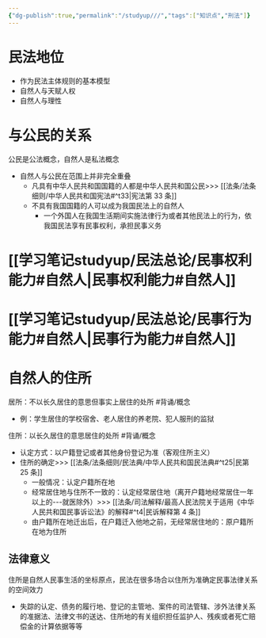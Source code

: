 ```yaml
---
{"dg-publish":true,"permalink":"/studyup///","tags":["知识点","刑法"]}
---
```


# 民法地位
- 作为民法主体规则的基本模型
- 自然人与天赋人权
- 自然人与理性
# 与公民的关系
公民是公法概念，自然人是私法概念
- 自然人与公民在范围上并非完全重叠
	- 凡具有中华人民共和国国籍的人都是中华人民共和国公民>>> [[法条/法条细则/中华人民共和国宪法#^t33\|宪法第 33 条]]
	- 不具有我国国籍的人可以成为我国民法上的自然人
		- 一个外国人在我国生活期间实施法律行为或者其他民法上的行为，依我国民法享有民事权利，承担民事义务
# [[学习笔记studyup/民法总论/民事权利能力#自然人\|民事权利能力#自然人]]
# [[学习笔记studyup/民法总论/民事行为能力#自然人\|民事行为能力#自然人]]
# 自然人的住所
居所：不以长久居住的意思但事实上居住的处所 #背诵/概念 
- 例：学生居住的学校宿舍、老人居住的养老院、犯人服刑的监狱

住所：以长久居住的意思居住的处所 #背诵/概念 
- 认定方式：以户籍登记或者其他身份登记为准（客观住所主义）
- 住所的确定>>> [[法条/法条细则/民法典/中华人民共和国民法典#^t25\|民第 25 条]]
	- 一般情况：认定户籍所在地
	- 经常居住地与住所不一致的：认定经常居住地（离开户籍地经常居住一年以上的---就医除外）>>> [[法条/司法解释/最高人民法院关于适用《中华人民共和国民事诉讼法》的解释#^t4\|民诉解释第 4 条]]
	- 由户籍所在地迁出后，在户籍迁入他地之前，无经常居住地的：原户籍所在地为住所
## 法律意义
住所是自然人民事生活的坐标原点，民法在很多场合以住所为准确定民事法律关系的空间效力
- 失踪的认定、债务的履行地、登记的主管地、案件的司法管辖、涉外法律关系的准据法、法律文书的送达、住所地的有关组织担任监护人、残疾或者死亡赔偿金的计算依据等等